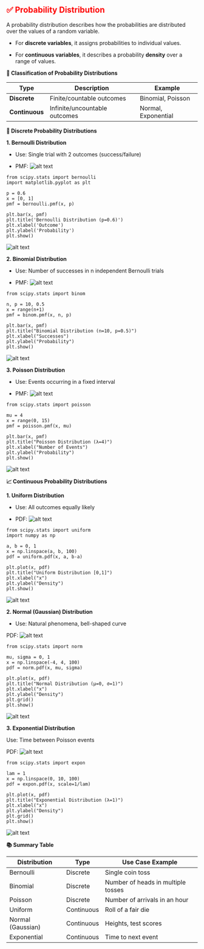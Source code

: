 <h2 style="color:red;">✅ Probability Distribution</h2>
A probability distribution describes how the probabilities are distributed over the values of a random variable.

- For **discrete variables**, it assigns probabilities to individual values.

- For **continuous variables**, it describes a probability **density** over a range of values.

**🔀 Classification of Probability Distributions**

| Type           | Description                   | Example             |
| -------------- | ----------------------------- | ------------------- |
| **Discrete**   | Finite/countable outcomes     | Binomial, Poisson   |
| **Continuous** | Infinite/uncountable outcomes | Normal, Exponential |


**🎲 Discrete Probability Distributions**

**1. Bernoulli Distribution**

- Use: Single trial with 2 outcomes (success/failure)

- PMF: ![alt text](../images/pmf1.png)

```
from scipy.stats import bernoulli
import matplotlib.pyplot as plt

p = 0.6
x = [0, 1]
pmf = bernoulli.pmf(x, p)

plt.bar(x, pmf)
plt.title('Bernoulli Distribution (p=0.6)')
plt.xlabel('Outcome')
plt.ylabel('Probability')
plt.show()
```

![alt text](../images/probability2.png)



**2. Binomial Distribution**

- Use: Number of successes in n independent Bernoulli trials

- PMF: ![alt text](../images/pmf2.png)

```
from scipy.stats import binom

n, p = 10, 0.5
x = range(n+1)
pmf = binom.pmf(x, n, p)

plt.bar(x, pmf)
plt.title("Binomial Distribution (n=10, p=0.5)")
plt.xlabel("Successes")
plt.ylabel("Probability")
plt.show()
```

![alt text](../images/probability3.png)


**3. Poisson Distribution**

- Use: Events occurring in a fixed interval

- PMF: ![alt text](../images/pmf3.png)

```
from scipy.stats import poisson

mu = 4
x = range(0, 15)
pmf = poisson.pmf(x, mu)

plt.bar(x, pmf)
plt.title("Poisson Distribution (λ=4)")
plt.xlabel("Number of Events")
plt.ylabel("Probability")
plt.show()
```

![alt text](../images/probability4.png)


**📈 Continuous Probability Distributions**

**1. Uniform Distribution**

- Use: All outcomes equally likely

- PDF: ![alt text](../images/pmf4.png)


```
from scipy.stats import uniform
import numpy as np

a, b = 0, 1
x = np.linspace(a, b, 100)
pdf = uniform.pdf(x, a, b-a)

plt.plot(x, pdf)
plt.title("Uniform Distribution [0,1]")
plt.xlabel("x")
plt.ylabel("Density")
plt.show()
```


![alt text](../images/probability5.png)


**2. Normal (Gaussian) Distribution**

- Use: Natural phenomena, bell-shaped curve

PDF: ![alt text](../images/pmf5.png)

```
from scipy.stats import norm

mu, sigma = 0, 1
x = np.linspace(-4, 4, 100)
pdf = norm.pdf(x, mu, sigma)

plt.plot(x, pdf)
plt.title("Normal Distribution (μ=0, σ=1)")
plt.xlabel("x")
plt.ylabel("Density")
plt.grid()
plt.show()
```

![alt text](../images/probability6.png)

**3. Exponential Distribution**

Use: Time between Poisson events

PDF: ![alt text](../images/pmf6.png)


```
from scipy.stats import expon

lam = 1
x = np.linspace(0, 10, 100)
pdf = expon.pdf(x, scale=1/lam)

plt.plot(x, pdf)
plt.title("Exponential Distribution (λ=1)")
plt.xlabel("x")
plt.ylabel("Density")
plt.grid()
plt.show()
```

![alt text](../images/probability7.png)


**📚 Summary Table**

| Distribution      | Type       | Use Case Example                   |
| ----------------- | ---------- | ---------------------------------- |
| Bernoulli         | Discrete   | Single coin toss                   |
| Binomial          | Discrete   | Number of heads in multiple tosses |
| Poisson           | Discrete   | Number of arrivals in an hour      |
| Uniform           | Continuous | Roll of a fair die                 |
| Normal (Gaussian) | Continuous | Heights, test scores               |
| Exponential       | Continuous | Time to next event                 |



